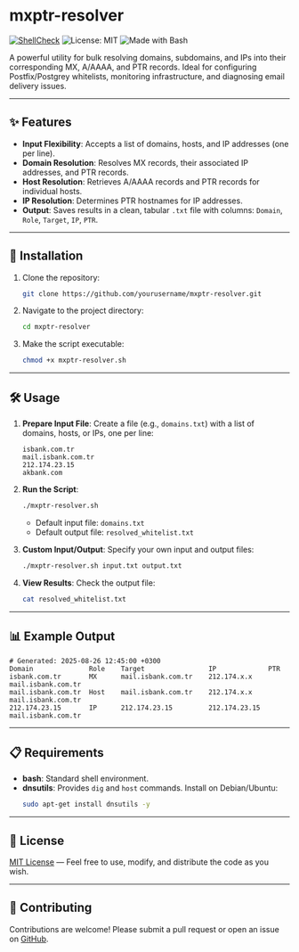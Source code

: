 # mxptr-resolver

[![ShellCheck](https://github.com/yourusername/mxptr-resolver/actions/workflows/shellcheck.yml/badge.svg)](https://github.com/yourusername/mxptr-resolver/actions/workflows/shellcheck.yml)
![License: MIT](https://img.shields.io/badge/License-MIT-green.svg)
![Made with Bash](https://img.shields.io/badge/Made%20with-Bash-blue.svg)


A powerful utility for bulk resolving domains, subdomains, and IPs into their corresponding MX, A/AAAA, and PTR records. Ideal for configuring Postfix/Postgrey whitelists, monitoring infrastructure, and diagnosing email delivery issues.

---

## ✨ Features

- **Input Flexibility**: Accepts a list of domains, hosts, and IP addresses (one per line).
- **Domain Resolution**: Resolves MX records, their associated IP addresses, and PTR records.
- **Host Resolution**: Retrieves A/AAAA records and PTR records for individual hosts.
- **IP Resolution**: Determines PTR hostnames for IP addresses.
- **Output**: Saves results in a clean, tabular `.txt` file with columns: `Domain`, `Role`, `Target`, `IP`, `PTR`.

---

## 🚀 Installation

1. Clone the repository:
   ```bash
   git clone https://github.com/yourusername/mxptr-resolver.git
   ```
2. Navigate to the project directory:
   ```bash
   cd mxptr-resolver
   ```
3. Make the script executable:
   ```bash
   chmod +x mxptr-resolver.sh
   ```

---

## 🛠️ Usage

1. **Prepare Input File**: Create a file (e.g., `domains.txt`) with a list of domains, hosts, or IPs, one per line:
   ```
   isbank.com.tr
   mail.isbank.com.tr
   212.174.23.15
   akbank.com
   ```

2. **Run the Script**:
   ```bash
   ./mxptr-resolver.sh
   ```
   - Default input file: `domains.txt`
   - Default output file: `resolved_whitelist.txt`

3. **Custom Input/Output**: Specify your own input and output files:
   ```bash
   ./mxptr-resolver.sh input.txt output.txt
   ```

4. **View Results**: Check the output file:
   ```bash
   cat resolved_whitelist.txt
   ```

---

## 📊 Example Output

```plaintext
# Generated: 2025-08-26 12:45:00 +0300
Domain              Role    Target                IP             PTR
isbank.com.tr       MX      mail.isbank.com.tr    212.174.x.x    mail.isbank.com.tr
mail.isbank.com.tr  Host    mail.isbank.com.tr    212.174.x.x    mail.isbank.com.tr
212.174.23.15       IP      212.174.23.15         212.174.23.15  mail.isbank.com.tr
```

---

## 📋 Requirements

- **bash**: Standard shell environment.
- **dnsutils**: Provides `dig` and `host` commands.
  Install on Debian/Ubuntu:
  ```bash
  sudo apt-get install dnsutils -y
  ```

---

## 📜 License

[MIT License](LICENSE) — Feel free to use, modify, and distribute the code as you wish.

---

## 🌟 Contributing

Contributions are welcome! Please submit a pull request or open an issue on [GitHub](https://github.com/yourusername/mxptr-resolver).
